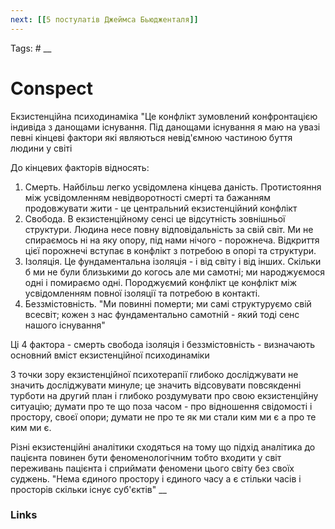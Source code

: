 ```yaml
---
next: [[5 постулатів Джеймса Бьюдженталя]]
---
```



Tags: #
__
# Conspect
Екзистенційна психодинаміка
	"Це конфлікт зумовлений конфронтацією індивіда з данощами існування. Під данощами існування я маю на увазі певні кінцеві фактори які являються невід'ємною частиною буття людини у світі

До кінцевих факторів відносять:

1. Смерть. Найбільш легко усвідомлена кінцева даність. Протистояння між усвідомленням невідворотності смерті та бажанням продовжувати жити - це центральний екзистенційний конфлікт
2. Свобода. В екзистенційному сенсі це відсутність зовнішньої структури. Людина несе повну відповідальність за свій світ. Ми не спираємось ні на яку опору, під нами нічого - порожнеча. Відкриття цієї порожнечі вступає в конфлікт з потребою в опорі та структури. 
3. Ізоляція. Це фундаментальна ізоляція - і від світу і від інших. Скільки б ми не були близькими до когось але ми самотні; ми народжуємося одні і помираємо одні. Породжуємий конфлікт це конфлікт між усвідомленням повної ізоляції та потребою в контакті.
4. Беззмістовність. "Ми повинні померти; ми самі структуруємо свій всесвіт; кожен з нас фундаментально самотній - який тоді сенс нашого існування"

Ці 4 фактора - смерть свобода ізоляція і беззмістовність - визначають основний вміст екзистенційної психодинаміки

З точки зору екзистенційної психотерапії глибоко досліджувати не значить досліджувати минуле; це значить відсовувати повсякденні турботи на другий план і глибоко роздумувати про свою екзистенційну ситуацію; думати про те що поза часом - про відношення свідомості і простору, своєї опори; думати не про те як ми стали ким ми є а про те ким ми є.

Різні екзистенційні аналітики сходяться на тому що підхід аналітика до пацієнта повинен бути феноменологічним тобто входити у світ переживань пацієнта і сприймати феномени цього світу без своїх суджень. "Нема єдиного простору і єдиного часу а є стільки часів і просторів скільки існує суб'єктів"
__
### Links
